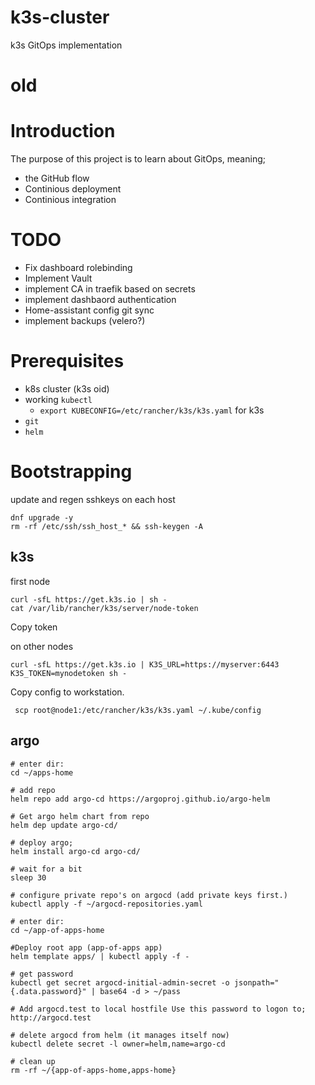 # k3s-cluster
k3s GitOps implementation

# old


# Introduction
The purpose of this project is to learn about GitOps, meaning;
- the GitHub flow
- Continious deployment
- Continious integration

# TODO
- Fix dashboard rolebinding
- Implement Vault
- implement CA in traefik based on secrets
- implement dashbaord authentication
- Home-assistant config git sync
- implement backups (velero?)



# Prerequisites
- k8s cluster (k3s oid)
- working `kubectl`
	- `export KUBECONFIG=/etc/rancher/k3s/k3s.yaml` for k3s
- `git`
- `helm`

# Bootstrapping
update and regen sshkeys on each host

```
dnf upgrade -y
rm -rf /etc/ssh/ssh_host_* && ssh-keygen -A
```

## k3s
first node
```
curl -sfL https://get.k3s.io | sh -
cat /var/lib/rancher/k3s/server/node-token
```
Copy token

on other nodes

```
curl -sfL https://get.k3s.io | K3S_URL=https://myserver:6443 K3S_TOKEN=mynodetoken sh -
```

Copy config to workstation.

```
 scp root@node1:/etc/rancher/k3s/k3s.yaml ~/.kube/config
```

## argo


```
# enter dir:
cd ~/apps-home

# add repo
helm repo add argo-cd https://argoproj.github.io/argo-helm

# Get argo helm chart from repo
helm dep update argo-cd/

# deploy argo;
helm install argo-cd argo-cd/

# wait for a bit
sleep 30

# configure private repo's on argocd (add private keys first.)
kubectl apply -f ~/argocd-repositories.yaml

# enter dir:
cd ~/app-of-apps-home

#Deploy root app (app-of-apps app)
helm template apps/ | kubectl apply -f -

# get password
kubectl get secret argocd-initial-admin-secret -o jsonpath="{.data.password}" | base64 -d > ~/pass

# Add argocd.test to local hostfile Use this password to logon to; http://argocd.test

# delete argocd from helm (it manages itself now)
kubectl delete secret -l owner=helm,name=argo-cd

# clean up
rm -rf ~/{app-of-apps-home,apps-home}

```
